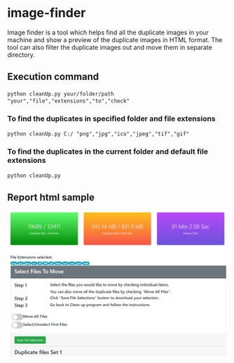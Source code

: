 # image-finder
Image finder is a tool which helps find all the duplicate images in your machine and show a preview of the duplicate images in HTML format. The tool can also filter the duplicate images out and move them in separate directory.

## Execution command
```console
python cleanUp.py your/folder/path "your","file","extensions","to","check"
```

### To find the duplicates in specified folder and file extensions
```console
python cleanUp.py C:/ "png","jpg","ico","jpeg","tif","gif"
```

### To find the duplicates in the current folder and default file extensions
```console
python cleanUp.py
```
## Report html sample
![title](template/SampleResult.png)

